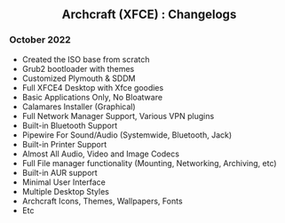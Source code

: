 <h2 align="center">Archcraft (XFCE) : Changelogs</h2>

### October 2022 

- Created the ISO base from scratch
- Grub2 bootloader with themes
- Customized Plymouth & SDDM
- Full XFCE4 Desktop with Xfce goodies
- Basic Applications Only, No Bloatware
- Calamares Installer (Graphical)
- Full Network Manager Support, Various VPN plugins
- Built-in Bluetooth Support
- Pipewire For Sound/Audio (Systemwide, Bluetooth, Jack)
- Built-in Printer Support
- Almost All Audio, Video and Image Codecs
- Full File manager functionality (Mounting, Networking, Archiving, etc)
- Built-in AUR support
- Minimal User Interface
- Multiple Desktop Styles
- Archcraft Icons, Themes, Wallpapers, Fonts
- Etc
